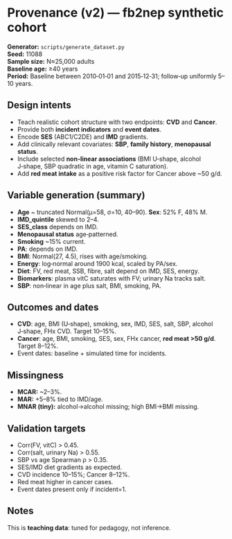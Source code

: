 # Provenance (v2) — fb2nep synthetic cohort

**Generator:** `scripts/generate_dataset.py`  
**Seed:** 11088  
**Sample size:** N≈25,000 adults  
**Baseline age:** ≥40 years  
**Period:** Baseline between 2010‑01‑01 and 2015‑12‑31; follow‑up uniformly 5–10 years.

## Design intents
- Teach realistic cohort structure with two endpoints: **CVD** and **Cancer**.  
- Provide both **incident indicators** and **event dates**.  
- Encode **SES** (ABC1/C2DE) and **IMD** gradients.  
- Add clinically relevant covariates: **SBP**, **family history**, **menopausal status**.  
- Include selected **non‑linear associations** (BMI U‑shape, alcohol J‑shape, SBP quadratic in age, vitamin C saturation).  
- Add **red meat intake** as a positive risk factor for Cancer above ~50 g/d.

## Variable generation (summary)
- **Age** ~ truncated Normal(μ=58, σ=10, 40–90). **Sex**: 52% F, 48% M.  
- **IMD_quintile** skewed to 2–4.  
- **SES_class** depends on IMD.  
- **Menopausal status** age‑patterned.  
- **Smoking** ~15% current.  
- **PA**: depends on IMD.  
- **BMI**: Normal(27, 4.5), rises with age/smoking.  
- **Energy**: log‑normal around 1900 kcal, scaled by PA/sex.  
- **Diet**: FV, red meat, SSB, fibre, salt depend on IMD, SES, energy.  
- **Biomarkers**: plasma vitC saturates with FV; urinary Na tracks salt.  
- **SBP**: non‑linear in age plus salt, BMI, smoking, PA.  

## Outcomes and dates
- **CVD**: age, BMI (U‑shape), smoking, sex, IMD, SES, salt, SBP, alcohol J‑shape, FHx CVD. Target 10–15%.  
- **Cancer**: age, BMI, smoking, SES, sex, FHx cancer, **red meat >50 g/d**. Target 8–12%.  
- Event dates: baseline + simulated time for incidents.

## Missingness
- **MCAR:** ~2–3%.  
- **MAR:** +5–8% tied to IMD/age.  
- **MNAR (tiny):** alcohol→alcohol missing; high BMI→BMI missing.

## Validation targets
- Corr(FV, vitC) > 0.45.  
- Corr(salt, urinary Na) > 0.55.  
- SBP vs age Spearman ρ > 0.35.  
- SES/IMD diet gradients as expected.  
- CVD incidence 10–15%; Cancer 8–12%.  
- Red meat higher in cancer cases.  
- Event dates present only if incident=1.

## Notes
This is **teaching data**: tuned for pedagogy, not inference.
